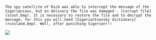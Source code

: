 ```The spy satellite of Rick was able to intercept the message of the Sigerionians, but on delivery the file was damaged - [corrupt file](scout.bmp). It is necessary to restore the file and to decrypt the message, for this you will need [Sigeriontsevsky dictionary](russland.bmp). Well, after punishing Sigerion!!!```


![](/img/0220.jpg)
